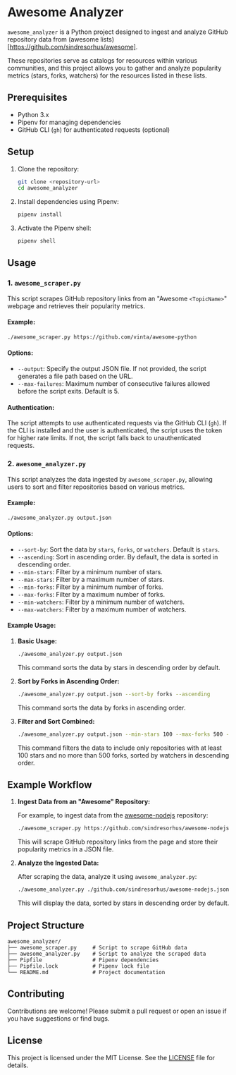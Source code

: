 # Awesome Analyzer

`awesome_analyzer` is a Python project designed to ingest and analyze GitHub repository data from (awesome lists)[https://github.com/sindresorhus/awesome].

These repositories serve as catalogs for resources within various communities, and this project allows you to gather and analyze popularity metrics (stars, forks, watchers) for the resources listed in these lists.

## Prerequisites

- Python 3.x
- Pipenv for managing dependencies
- GitHub CLI (`gh`) for authenticated requests (optional)

## Setup

1. Clone the repository:

   ```bash
   git clone <repository-url>
   cd awesome_analyzer
   ```

2. Install dependencies using Pipenv:

   ```bash
   pipenv install
   ```

3. Activate the Pipenv shell:

   ```bash
   pipenv shell
   ```

## Usage

### 1. `awesome_scraper.py`

This script scrapes GitHub repository links from an "Awesome `<TopicName>`" webpage and retrieves their popularity metrics.

#### Example:

```bash
./awesome_scraper.py https://github.com/vinta/awesome-python
```

#### Options:

- `--output`: Specify the output JSON file. If not provided, the script generates a file path based on the URL.
- `--max-failures`: Maximum number of consecutive failures allowed before the script exits. Default is 5.

#### Authentication:

The script attempts to use authenticated requests via the GitHub CLI (`gh`). If the CLI is installed and the user is authenticated, the script uses the token for higher rate limits. If not, the script falls back to unauthenticated requests.

### 2. `awesome_analyzer.py`

This script analyzes the data ingested by `awesome_scraper.py`, allowing users to sort and filter repositories based on various metrics.

#### Example:

```bash
./awesome_analyzer.py output.json
```

#### Options:

- `--sort-by`: Sort the data by `stars`, `forks`, or `watchers`. Default is `stars`.
- `--ascending`: Sort in ascending order. By default, the data is sorted in descending order.
- `--min-stars`: Filter by a minimum number of stars.
- `--max-stars`: Filter by a maximum number of stars.
- `--min-forks`: Filter by a minimum number of forks.
- `--max-forks`: Filter by a maximum number of forks.
- `--min-watchers`: Filter by a minimum number of watchers.
- `--max-watchers`: Filter by a maximum number of watchers.

#### Example Usage:

1. **Basic Usage:**

   ```bash
   ./awesome_analyzer.py output.json
   ```

   This command sorts the data by stars in descending order by default.

2. **Sort by Forks in Ascending Order:**

   ```bash
   ./awesome_analyzer.py output.json --sort-by forks --ascending
   ```

   This command sorts the data by forks in ascending order.

3. **Filter and Sort Combined:**

   ```bash
   ./awesome_analyzer.py output.json --min-stars 100 --max-forks 500 --sort-by watchers
   ```

   This command filters the data to include only repositories with at least 100 stars and no more than 500 forks, sorted by watchers in descending order.

## Example Workflow

1. **Ingest Data from an "Awesome" Repository:**

   For example, to ingest data from the [awesome-nodejs](https://github.com/sindresorhus/awesome-nodejs) repository:

   ```bash
   ./awesome_scraper.py https://github.com/sindresorhus/awesome-nodejs
   ```

   This will scrape GitHub repository links from the page and store their popularity metrics in a JSON file.

2. **Analyze the Ingested Data:**

   After scraping the data, analyze it using `awesome_analyzer.py`:

   ```bash
   ./awesome_analyzer.py ./github.com/sindresorhus/awesome-nodejs.json
   ```

   This will display the data, sorted by stars in descending order by default.

## Project Structure

```
awesome_analyzer/
├── awesome_scraper.py     # Script to scrape GitHub data
├── awesome_analyzer.py    # Script to analyze the scraped data
├── Pipfile                # Pipenv dependencies
├── Pipfile.lock           # Pipenv lock file
└── README.md              # Project documentation
```

## Contributing

Contributions are welcome! Please submit a pull request or open an issue if you have suggestions or find bugs.

## License

This project is licensed under the MIT License. See the [LICENSE](LICENSE) file for details.
